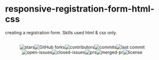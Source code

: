 # responsive-registration-form-html-css
creating a registration form. Skills used html &amp; css only.

<br />
<div style="display:flex;flex-wrap:wrap;justify-content:center;">
    <img src="https://badgen.net/github/stars/lewisushindi/Projest" alt="stars"/>
    <img src="https://badgen.net/github/forks/lewisushindi/Projest" alt="GitHub forks">
    <img src="https://badgen.net/github/contributors/lewisushindi/Projest" alt="contributors"/>
    <img src="https://badgen.net/github/commits/lewisushindi/Projest" alt="commits"/>
    <img src="https://badgen.net/github/last-commit/lewisushindi/Projest" alt="last commit"/>
    <img src="https://badgen.net/github/open-issues/lewisushindi/Projest" alt="open-issues"/>
    <img src="https://badgen.net/github/closed-issues/lewisushindi/Projest" alt="closed-issues"/>
    <img src="https://badgen.net/github/prs/lewisushindi/Projest" alt="prs"/>
    <img src="https://badgen.net/github/merged-prs/lewisushindi/Projest" alt="merged-pr"/> 
    <img src="https://badgen.net/github/license/lewisushindi/Projest" alt="license"/>
</div>

